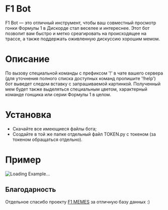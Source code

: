 # F1 Bot
F1 Bot — это отличный инструмент, чтобы ваш совместный просмотр гонки Формулы 1 в Дискорде стал веселее и интереснее. Этот бот позволит вам быстро и метко среагировать на происходящее на трассе, а также поддержать оживленную дискуссию хорошим мемом.

# Описание
По вызову специальной команды с префиксом '!' в чате вашего сервера (для уточнения полного списка доступных команд пропишите '!help') бот выведет следом вставку с запрашиваемой картинкой. Полученный мем будет также выделяться специальным цветом, характерный команде гонщика или серии Формулы 1 в целом.

# Установка
* Скачайте все имеющиеся файлы бота;
* Создайте в той же папке отдельный файл TOKEN.py с токеном (за токеном обращаться отдельно).

# Пример
![Loading Example...](https://media.discordapp.net/attachments/721254700317671457/1061411101369176074/ezgif-5-ac919aeb13.gif)

## Благодарность
Отдельное спасибо проекту [F1 MEMES](https://vk.com/f1memes) за отличную базу данных :)